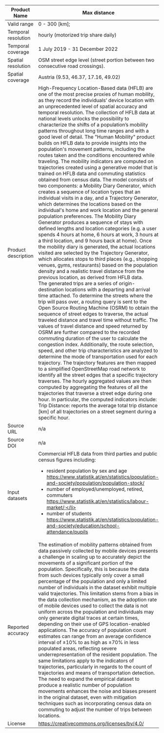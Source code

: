 |Product Name| Max distance |
| --- | --- |
| Valid range |0 - 300 [km];|
| Temporal resolution | hourly (motorized trip share daily) |
| Temporal coverage | 1 July 2019 - 31 December 2022 |
| Spatial resolution | OSM street edge level (street portion between two consecutive road crossings). |
| Spatial coverage | Austria (9.53, 46.37, 17.16, 49.02) |
| Product description | High-Frequency Location-Based data (HFLB) are one of the most precise proxies of human mobility, as they record the individuals’ device location with an unprecedented level of spatial accuracy and temporal resolution. The collection of HFLB data at national levels unlocks the possibility to characterize the shifts of a population’s mobility patterns throughout long time ranges and with a good level of detail. The "Human Mobility" product builds on HFLB data to provide insights into the population's movement patterns, including the routes taken and the conditions encountered while traveling. The mobility indicators are computed on trajectories created using a generative model that is trained on HFLB data and commuting statistics obtained from census data. The model consists of two components: a Mobility Diary Generator, which creates a sequence of location types that an individual visits in a day, and a Trajectory Generator, which determines the locations based on the individual's home and work location and the general population preferences. The Mobility Diary Generator produces a sequence of stays with defined lengths and location categories (e.g. a user spends 4 hours at home, 6 hours at work, 3 hours at a third location, and 9 hours back at home). Once the mobility diary is generated, the actual locations visited are selected by the Trajectory Generator, which allocates stops to third places (e.g., shopping venues, gyms, restaurants) based on the population density and a realistic travel distance from the previous location, as derived from HFLB data.<br>The generated trips are a series of origin-destination locations with a departing and arrival time attached. To determine the streets where the trip will pass over, a routing query is sent to the Open Source Routing Machine (OSRM) to obtain the sequence of street edges to traverse, the actual traveled distance and travel time without traffic. The values of travel distance and speed returned by OSRM are further compared to the recorded commuting duration of the user to calculate the congestion index. Additionally, the route selection, speed, and other trip characteristics are analyzed to determine the mode of transportation used for each trajectory. The trajectory features are then mapped to a simplified OpenStreetMap road network to identify all the street edges that a specific trajectory traverses. The hourly aggregated values are then computed by aggregating the features of all the trajectories that traverse a street edge during one hour. In particular, the computed indicators include:<br>Trip Distance: reports the average total trip distance [km] of all trajectories on a street segment during a specific hour. |
| Source URL | n/a |
| Source DOI | n/a |
| Input datasets |Commercial HFLB data from third parties and public census figures including:<ul><li>resident population by sex and age https://www.statistik.at/en/statistics/population-and-society/population/population-stock/</li><li>number of employed/unemployed, retired, commuters https://www.statistik.at/en/statistics/labour-market/;</li><li>number of students https://www.statistik.at/en/statistics/population-and-society/education/school-attendance/pupils</li></ul>|
| Reported accuracy | The estimation of mobility patterns obtained  from data passively collected by mobile devices presents a challenge in scaling up to accurately depict the movements of a significant portion of the population. Specifically, this is because the data from such devices typically only cover a small percentage of the population and only a limited number of individuals in the dataset exhibit multiple valid trajectories. This limitation stems from a bias in the data collection mechanism, as the adoption rate of mobile devices used to collect the data is not uniform across the population and individuals may only generate digital traces at certain times, depending on their use of GPS location-enabled applications. The accuracy of population count estimates can range from an average confidence interval of ±10% to as high as ±70% in less populated areas, reflecting severe underrepresentation of the resident population. The same limitations apply to the indicators of trajectories, particularly in regards to the count of trajectories and means of transportation detection. The need to expand the empirical dataset to produce a realistic number of population movements enhances the noise and biases present in the original dataset, even with mitigation techniques such as incorporating census data on commuting to adjust the number of trips between locations. |
| License | https://creativecommons.org/licenses/by/4.0/ |
